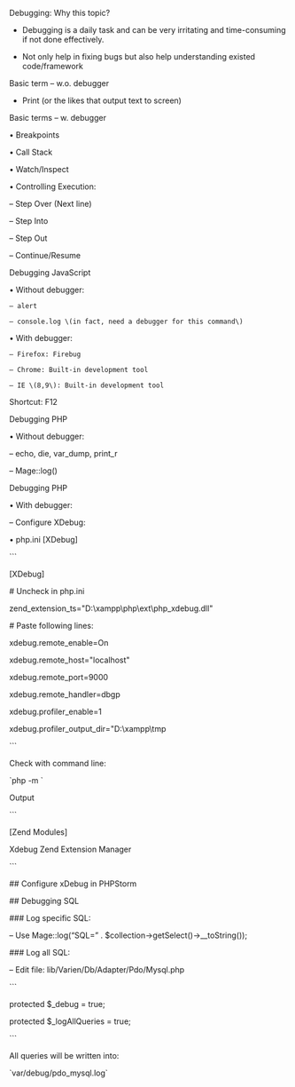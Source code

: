 



Debugging: Why this topic? 

- Debugging is a daily task and can be very irritating and time-consuming if not done effectively. 

- Not only help in fixing bugs but also help understanding existed code/framework



Basic term – w.o. debugger 

- Print \(or the likes that output text to screen\)



Basic terms – w. debugger 

• Breakpoints 

• Call Stack 

• Watch/Inspect 

• Controlling Execution: 

  – Step Over \(Next line\) 

  – Step Into 

  – Step Out 

  – Continue/Resume







  Debugging JavaScript 

  • Without debugger: 

    – alert 

    – console.log \(in fact, need a debugger for this command\)



  • With debugger: 

    – Firefox: Firebug 

    – Chrome: Built-in development tool 

    – IE \(8,9\): Built-in development tool 



  Shortcut: F12





 Debugging PHP 

  • Without debugger: 

  – echo, die, var\_dump, print\_r 

  – Mage::log\(\)





  Debugging PHP 

  • With debugger: 

  – Configure XDebug: 

  • php.ini \[XDebug\] 



\`\`\`

\[XDebug\]



\# Uncheck in php.ini



zend\_extension\_ts="D:\xampp\php\ext\php\_xdebug.dll"

\# Paste following lines:

xdebug.remote\_enable=On

xdebug.remote\_host="localhost"

xdebug.remote\_port=9000

xdebug.remote\_handler=dbgp

xdebug.profiler\_enable=1

xdebug.profiler\_output\_dir="D:\xampp\tmp

\`\`\`



Check with command line: 

\`php -m \`



Output

\`\`\` 

\[Zend Modules\] 

Xdebug Zend Extension Manager

\`\`\`



\#\# Configure xDebug in PHPStorm





\#\# Debugging SQL 



\#\#\# Log specific SQL: 

– Use Mage::log\(“SQL=” . $collection-&gt;getSelect\(\)-&gt;\_\_toString\(\)\);



\#\#\# Log all SQL: 



– Edit file: lib/Varien/Db/Adapter/Pdo/Mysql.php



\`\`\`

protected $\_debug = true;

protected $\_logAllQueries = true;

\`\`\`



All queries will be written into: 

\`var/debug/pdo\_mysql.log\`

